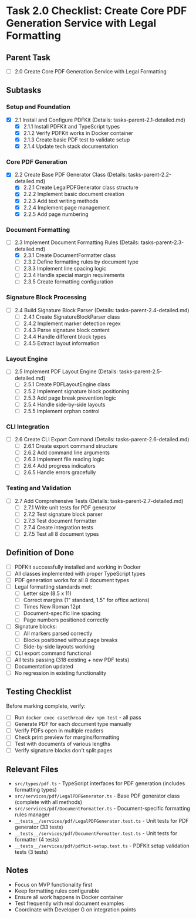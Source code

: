 # Task 2.0 Checklist: Create Core PDF Generation Service with Legal Formatting

## Parent Task
- [ ] 2.0 Create Core PDF Generation Service with Legal Formatting

## Subtasks

### Setup and Foundation
- [x] 2.1 Install and Configure PDFKit (Details: tasks-parent-2.1-detailed.md)
  - [x] 2.1.1 Install PDFKit and TypeScript types
  - [x] 2.1.2 Verify PDFKit works in Docker container
  - [x] 2.1.3 Create basic PDF test to validate setup
  - [x] 2.1.4 Update tech stack documentation

### Core PDF Generation
- [x] 2.2 Create Base PDF Generator Class (Details: tasks-parent-2.2-detailed.md)
  - [x] 2.2.1 Create LegalPDFGenerator class structure
  - [x] 2.2.2 Implement basic document creation
  - [x] 2.2.3 Add text writing methods
  - [x] 2.2.4 Implement page management
  - [x] 2.2.5 Add page numbering

### Document Formatting
- [ ] 2.3 Implement Document Formatting Rules (Details: tasks-parent-2.3-detailed.md)
  - [x] 2.3.1 Create DocumentFormatter class
  - [ ] 2.3.2 Define formatting rules by document type
  - [ ] 2.3.3 Implement line spacing logic
  - [ ] 2.3.4 Handle special margin requirements
  - [ ] 2.3.5 Create formatting configuration

### Signature Block Processing
- [ ] 2.4 Build Signature Block Parser (Details: tasks-parent-2.4-detailed.md)
  - [ ] 2.4.1 Create SignatureBlockParser class
  - [ ] 2.4.2 Implement marker detection regex
  - [ ] 2.4.3 Parse signature block content
  - [ ] 2.4.4 Handle different block types
  - [ ] 2.4.5 Extract layout information

### Layout Engine
- [ ] 2.5 Implement PDF Layout Engine (Details: tasks-parent-2.5-detailed.md)
  - [ ] 2.5.1 Create PDFLayoutEngine class
  - [ ] 2.5.2 Implement signature block positioning
  - [ ] 2.5.3 Add page break prevention logic
  - [ ] 2.5.4 Handle side-by-side layouts
  - [ ] 2.5.5 Implement orphan control

### CLI Integration
- [ ] 2.6 Create CLI Export Command (Details: tasks-parent-2.6-detailed.md)
  - [ ] 2.6.1 Create export command structure
  - [ ] 2.6.2 Add command line arguments
  - [ ] 2.6.3 Implement file reading logic
  - [ ] 2.6.4 Add progress indicators
  - [ ] 2.6.5 Handle errors gracefully

### Testing and Validation
- [ ] 2.7 Add Comprehensive Tests (Details: tasks-parent-2.7-detailed.md)
  - [ ] 2.7.1 Write unit tests for PDF generator
  - [ ] 2.7.2 Test signature block parser
  - [ ] 2.7.3 Test document formatter
  - [ ] 2.7.4 Create integration tests
  - [ ] 2.7.5 Test all 8 document types

## Definition of Done

- [ ] PDFKit successfully installed and working in Docker
- [ ] All classes implemented with proper TypeScript types
- [ ] PDF generation works for all 8 document types
- [ ] Legal formatting standards met:
  - [ ] Letter size (8.5 x 11)
  - [ ] Correct margins (1" standard, 1.5" for office actions)
  - [ ] Times New Roman 12pt
  - [ ] Document-specific line spacing
  - [ ] Page numbers positioned correctly
- [ ] Signature blocks:
  - [ ] All markers parsed correctly
  - [ ] Blocks positioned without page breaks
  - [ ] Side-by-side layouts working
- [ ] CLI export command functional
- [ ] All tests passing (318 existing + new PDF tests)
- [ ] Documentation updated
- [ ] No regression in existing functionality

## Testing Checklist

Before marking complete, verify:
- [ ] Run `docker exec casethread-dev npm test` - all pass
- [ ] Generate PDF for each document type manually
- [ ] Verify PDFs open in multiple readers
- [ ] Check print preview for margins/formatting
- [ ] Test with documents of various lengths
- [ ] Verify signature blocks don't split pages

## Relevant Files

- `src/types/pdf.ts` - TypeScript interfaces for PDF generation (includes formatting types)
- `src/services/pdf/LegalPDFGenerator.ts` - Base PDF generator class (complete with all methods)
- `src/services/pdf/DocumentFormatter.ts` - Document-specific formatting rules manager
- `__tests__/services/pdf/LegalPDFGenerator.test.ts` - Unit tests for PDF generator (33 tests)
- `__tests__/services/pdf/DocumentFormatter.test.ts` - Unit tests for formatter (4 tests)
- `__tests__/services/pdf/pdfkit-setup.test.ts` - PDFKit setup validation tests (3 tests)

## Notes

- Focus on MVP functionality first
- Keep formatting rules configurable
- Ensure all work happens in Docker container
- Test frequently with real document examples
- Coordinate with Developer G on integration points 